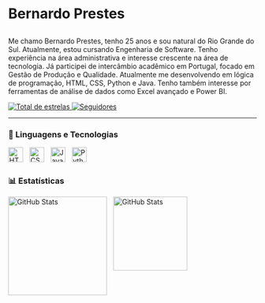 # Bernardo Prestes
## 

Me chamo Bernardo Prestes, tenho 25 anos e sou natural do Rio Grande do Sul. Atualmente, estou cursando Engenharia de Software. Tenho experiência na área administrativa e interesse crescente na área de tecnologia. Já participei de intercâmbio acadêmico em Portugal, focado em Gestão de Produção e Qualidade. Atualmente me desenvolvendo em lógica de programação, HTML, CSS, Python e Java. Tenho também interesse por ferramentas de análise de dados como Excel avançado e Power BI.

</a> 
    <a href="https://github.com/BePrestes?tab=repositories&sort=stargazers">
        <img 
            alt="Total de estrelas" 
            title="Total de estrelas GitHub" 
            src="https://custom-icon-badges.demolab.com/github/stars/BePrestes?color=55960c&style=for-the-badge&labelColor=488207&logo=star&label=estrelas"
        />
  </a>
    <a href="https://github.com/BePrestes?tab=followers">
        <img 
            alt="Seguidores" 
            title="Me siga no GitHub" 
            src="https://custom-icon-badges.demolab.com/github/followers/BePrestes?color=236ad3&labelColor=1155ba&style=for-the-badge&logo=github&label=Seguidores&logoColor=white"
        />
    </a>
</p>

---

### 🤖 Linguagens e Tecnologias

<img 
    align="left" 
    alt="HTML"
    title="HTML" 
    width="30px" 
    style="padding-right: 10px;" 
    src="https://cdn.jsdelivr.net/gh/devicons/devicon@latest/icons/html5/html5-original.svg" 
/>
<img 
    align="left" 
    alt="CSS" 
    title="CSS"
    width="30px" 
    style="padding-right: 10px;" 
    src="https://cdn.jsdelivr.net/gh/devicons/devicon@latest/icons/css3/css3-original.svg" 
/>
<img 
    align="left" 
    alt="JavaScript" 
    title="JavaScript"
    width="30px" 
    style="padding-right: 10px;" 
    src="https://cdn.jsdelivr.net/gh/devicons/devicon@latest/icons/javascript/javascript-original.svg" 
/>

<img 
    align="left" 
    alt="Python" 
    title="Python"
    width="30px" 
    style="padding-right: 10px;" 
    src="https://cdn.jsdelivr.net/gh/devicons/devicon@latest/icons/python/python-original.svg" 
/>

<br/>
<br/>

### 📊 Estatísticas

<p>
  <img 
    align="left" 
    alt="GitHub Stats" 
    height="200" 
    style="padding-right: 10px;" 
    src="https://github-readme-stats.vercel.app/api?username=BePrestes&show_icons=true&theme=tokyonigth*incluede_all_commits=true" 
  />

<img 
      align="left" 
      alt="GitHub Stats" 
      height="150" 
      src="https://github-readme-stats.vercel.app/api/top-langs/?username=BePrestes&theme=tokyonight&layout=compact&custom_title=Tecnologias&langs_count=9" 
  />
</p>

